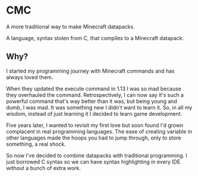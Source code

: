 # CMC

A more traditional way to make Minecraft datapacks.

A language, syntax stolen from C, that compiles to a Minecraft datapack.

## Why?

I started my programming journey with Minecraft commands and has always loved them.

When they updated the execute command in 1.13 I was so mad because they overhauled the command.
Retrospectively, I can now say it's such a powerful command that's way better than it was, but being young and dumb, I was mad.
It was something new I didn't want to learn it.
So, in all my wisdom, instead of just learning it I decided to learn game development.

Five years later, I wanted to revisit my first love but soon found I'd grown complacent in real programming languages.
The ease of creating variable in other languages made the hoops you had to jump through, only to store something, a real shock.

So now I've decided to combine datapacks with traditional programming.
I just borrowed C syntax so we can have syntax highlighting in every IDE without a bunch of extra work.
